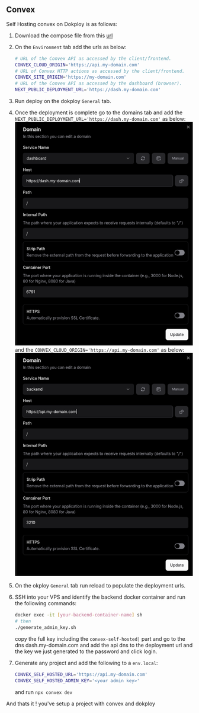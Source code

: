 
## Convex

Self Hosting convex on Dokploy is as follows:

1. Download the compose file from this [url](https://github.com/get-convex/convex-backend/tree/main/self-hosted/docker/docker-compose.yml)
2. On the `Environment` tab add the urls as below:
    ```sh
    # URL of the Convex API as accessed by the client/frontend.
    CONVEX_CLOUD_ORIGIN='https://api.my-domain.com'
    # URL of Convex HTTP actions as accessed by the client/frontend.
    CONVEX_SITE_ORIGIN='https://my-domain.com'
    # URL of the Convex API as accessed by the dashboard (browser).
    NEXT_PUBLIC_DEPLOYMENT_URL='https://dash.my-domain.com'
    ```
3. Run deploy on the dokploy `General` tab.
4.  Once the deployment is complete go to the domains tab and add the `NEXT_PUBLIC_DEPLOYMENT_URL='https://dash.my-domain.com'` as below:
    <br>
    ![alt text](./public/image.png)
    <br>
    and the `CONVEX_CLOUD_ORIGIN='https://api.my-domain.com'` as below:
    <br>
    ![alt text](./public/image-1.png)

5. On the okploy `General` tab run reload to populate the deployment urls. 
6. SSH into your VPS and identify the backend docker container and run the following commands:
    ```bash
    docker exec -it [your-backend-container-name] sh
    # then
    ./generate_admin_key.sh
    ```
    copy the full key including the `convex-self-hosted|` part and go to the dns dash.my-domain.com and add the api dns to the deployment url and the key we just generated to the password and click login. 

7. Generate any project and add the following to a `env.local`:

    ```sh
    CONVEX_SELF_HOSTED_URL='https://api.my-domain.com'
    CONVEX_SELF_HOSTED_ADMIN_KEY='<your admin key>'
    ```
    and run `npx convex dev`

And thats it ! you've setup a project with convex and dokploy


